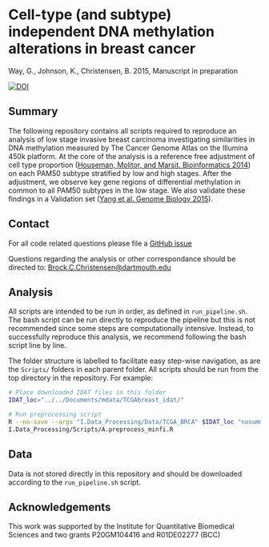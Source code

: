 # Cell-type (and subtype) independent DNA methylation alterations in breast cancer 

Way, G., Johnson, K., Christensen, B. 2015, Manuscript in preparation

[![DOI](https://zenodo.org/badge/18957/gwaygenomics/brca_lowstage_DMGRs.svg)](https://zenodo.org/badge/latestdoi/18957/gwaygenomics/brca_lowstage_DMGRs)

## Summary 
The following repository contains all scripts required to reproduce an analysis
of low stage invasive breast carcinoma investigating similarities in DNA
methylation measured by The Cancer Genome Atlas on the Illumina 450k platform.
At the core of the analysis is a reference free adjustment of cell type
proportion ([Houseman, Molitor, and Marsit. Bioinformatics
2014](10.1093/bioinformatics/btu029)) on each PAM50 subtype stratified by low
and high stages. After the adjustment, we observe key gene regions of
differential methylation in common to all PAM50 subtypes in the low stage. We
also validate these findings in a Validation set
([Yang et al. Genome Biology 2015](10.1186/s13059-015-0699-9)).

## Contact 

For all code related questions please file a [GitHub
issue](https://github.com/gwaygenomics/brca_lowstage_DMGRs/issues)

Questions regarding the analysis or other correspondance should be directed to:
Brock.C.Christensen@dartmouth.edu

## Analysis

All scripts are intended to be run in order, as defined in `run_pipeline.sh`.
The bash script can be run directly to reproduce the pipeline but this is not
recommended since some steps are computationally intensive. Instead, to
successfully reproduce this analysis, we recommend following the bash script
line by line.

The folder structure is labelled to facilitate easy step-wise navigation, as are
the `Scripts/` folders in each parent folder. All scripts should be run from the
top directory in the repository. For example: 

```sh
# Place downloaded IDAT files in this folder
IDAT_loc="../../Documents/mdata/TCGAbreast_idat/"

# Run preprocessing script 
R --no-save --args "I.Data_Processing/Data/TCGA_BRCA" $IDAT_loc "nosummary" < \
I.Data_Processing/Scripts/A.preprocess_minfi.R
```

## Data 

Data is not stored directly in this repository and should be downloaded
according to the `run_pipeline.sh` script.

## Acknowledgements 

This work was supported by the Institute for Quantitative Biomedical Sciences
and two grants P20GM104416 and R01DE02277 (BCC)
